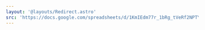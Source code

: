```yaml
---
layout: '@layouts/Redirect.astro'
src: 'https://docs.google.com/spreadsheets/d/1KmIEdm77r_1bRg_tVeRf2NPTYkrQBr4iRa8h7sy52hk/edit?usp=sharing'
---
```

